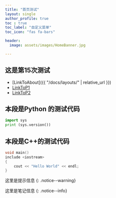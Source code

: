 ```yaml
---
title: "首页测试"
layout: single
author_profile: true
toc : true
toc_label: "自定义菜单"
toc_icon: "fas fa-bars"

header:
  image: assets/images/HomeBanner.jpg

---
```



## 这是第15次测试

- [LinkToAbout]({{ "/docs/layouts/" | relative_url }})
- [LinkToP1](content/CPP/P1.md)
- [LinkToP2](content/Python/P2.md)


## 本段是Python 的测试代码
```python
import sys
print (sys.version())
```

## 本段是C++的测试代码
```cpp
void main()
include <iostream>
{
	cout << "Hello World" << endl;
}
```

这里是提示信息
{: .notice--warning}

这里是笔记信息
{: .notice--info}

